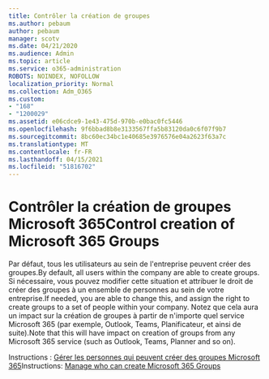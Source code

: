 ```yaml
---
title: Contrôler la création de groupes
ms.author: pebaum
author: pebaum
manager: scotv
ms.date: 04/21/2020
ms.audience: Admin
ms.topic: article
ms.service: o365-administration
ROBOTS: NOINDEX, NOFOLLOW
localization_priority: Normal
ms.collection: Adm_O365
ms.custom:
- "168"
- "1200029"
ms.assetid: e06cdce9-1e43-475d-970b-e0bac0fc5446
ms.openlocfilehash: 9f6bbad8b8e3133567ffa5b83120da0c6f07f9b7
ms.sourcegitcommit: 8bc60ec34bc1e40685e3976576e04a2623f63a7c
ms.translationtype: MT
ms.contentlocale: fr-FR
ms.lasthandoff: 04/15/2021
ms.locfileid: "51816702"
---
```

# <a name="control-creation-of-microsoft-365-groups"></a><span data-ttu-id="5ca08-102">Contrôler la création de groupes Microsoft 365</span><span class="sxs-lookup"><span data-stu-id="5ca08-102">Control creation of Microsoft 365 Groups</span></span>

<span data-ttu-id="5ca08-103">Par défaut, tous les utilisateurs au sein de l'entreprise peuvent créer des groupes.</span><span class="sxs-lookup"><span data-stu-id="5ca08-103">By default, all users within the company are able to create groups.</span></span> <span data-ttu-id="5ca08-104">Si nécessaire, vous pouvez modifier cette situation et attribuer le droit de créer des groupes à un ensemble de personnes au sein de votre entreprise.</span><span class="sxs-lookup"><span data-stu-id="5ca08-104">If needed, you are able to change this, and assign the right to create groups to a set of people within your company.</span></span> <span data-ttu-id="5ca08-105">Notez que cela aura un impact sur la création de groupes à partir de n'importe quel service Microsoft 365 (par exemple, Outlook, Teams, Planificateur, et ainsi de suite).</span><span class="sxs-lookup"><span data-stu-id="5ca08-105">Note that this will have impact on creation of groups from any Microsoft 365 service (such as Outlook, Teams, Planner and so on).</span></span>
  
<span data-ttu-id="5ca08-106">Instructions : [Gérer les personnes qui peuvent créer des groupes Microsoft 365](https://docs.microsoft.com/microsoft-365/admin/create-groups/manage-creation-of-groups)</span><span class="sxs-lookup"><span data-stu-id="5ca08-106">Instructions: [Manage who can create Microsoft 365 Groups](https://docs.microsoft.com/microsoft-365/admin/create-groups/manage-creation-of-groups)</span></span>
